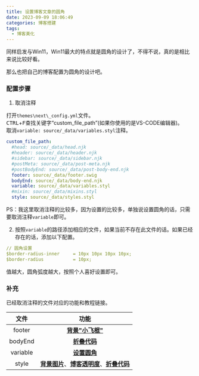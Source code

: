 ```yaml
---
title: 设置博客文章的圆角
date: 2023-09-09 18:06:49
categories: 博客搭建
tags:
  - 博客美化
---
```


同样启发与Win11，Win11最大的特点就是圆角的设计了，不得不说，真的是相比来说比较好看。

那么也把自己的博客配置为圆角的设计吧。

<!-- more -->

### 配置步骤

1. 取消注释

打开`themes\next\_config.yml`文件。   
<kbd>CTRL</kbd>+<kbd>F</kbd>查找关键字“custom_file_path”(如果你使用的是VS-CODE编辑器)。   
取消`variable: source/_data/variables.styl`注释。

```yml 折叠代码
custom_file_path:
  #head: source/_data/head.njk
  #header: source/_data/header.njk
  #sidebar: source/_data/sidebar.njk
  #postMeta: source/_data/post-meta.njk
  #postBodyEnd: source/_data/post-body-end.njk
  footer: source/_data/footer.swig
  bodyEnd: source/_data/body-end.njk
  variable: source/_data/variables.styl
  #mixin: source/_data/mixins.styl
  style: source/_data/styles.styl
```

PS：我这里取消注释的比较多，因为设置的比较多，单独说设置圆角的话，只需要取消注释`variable`即可。

2. 按照`variable`的路径添加相应的文件，如果当前不存在此文件的话。如果已经存在的话，添加以下配置。

```yml
// 圆角设置
$border-radius-inner     = 10px 10px 10px 10px;
$border-radius           = 10px;
```

值越大，圆角弧度越大，按照个人喜好设置即可。

### 补充

已经取消注释的文件对应的功能和教程链接。

|文件|功能|
|:---:|:---:|
|footer|**[背景"小飞棍"](https://nustarain.gitee.io/2023/07/17/FlyLine/)**|
|bodyEnd|**[折叠代码](https://nustarain.gitee.io/2023/09/09/blog-FoldCode/)**|
|variable|**[设置圆角](https://nustarain.gitee.io/2023/09/09/blog-fillet/)**|
|style|**[背景图片](https://nustarain.gitee.io/2023/07/17/BGPic/)**、**[博客透明度](https://nustarain.gitee.io/2023/09/09/blog-transparency/)**、**[折叠代码](https://nustarain.gitee.io/2023/09/09/blog-FoldCode/)**|